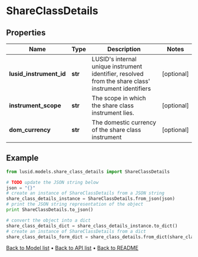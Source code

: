 # ShareClassDetails


## Properties
Name | Type | Description | Notes
------------ | ------------- | ------------- | -------------
**lusid_instrument_id** | **str** | LUSID&#39;s internal unique instrument identifier, resolved from the share class&#39; instrument identifiers | [optional] 
**instrument_scope** | **str** | The scope in which the share class instrument lies. | [optional] 
**dom_currency** | **str** | The domestic currency of the share class instrument | [optional] 

## Example

```python
from lusid.models.share_class_details import ShareClassDetails

# TODO update the JSON string below
json = "{}"
# create an instance of ShareClassDetails from a JSON string
share_class_details_instance = ShareClassDetails.from_json(json)
# print the JSON string representation of the object
print ShareClassDetails.to_json()

# convert the object into a dict
share_class_details_dict = share_class_details_instance.to_dict()
# create an instance of ShareClassDetails from a dict
share_class_details_form_dict = share_class_details.from_dict(share_class_details_dict)
```
[Back to Model list](../README.md#documentation-for-models) &#8226; [Back to API list](../README.md#documentation-for-api-endpoints) &#8226; [Back to README](../README.md)


